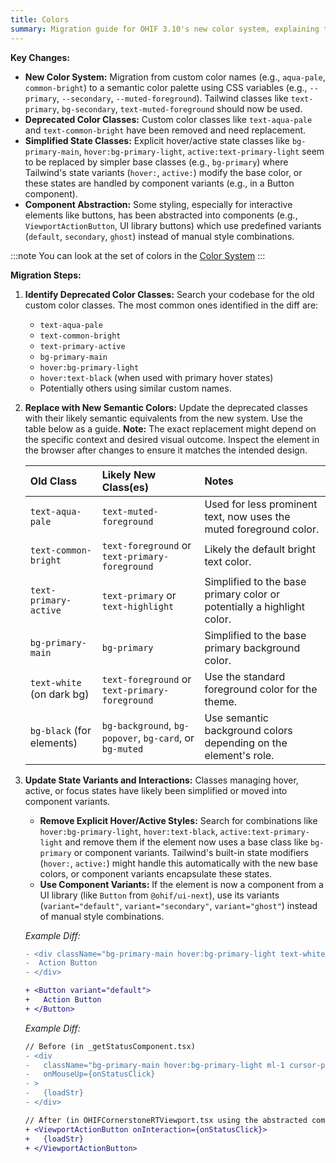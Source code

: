 ```yaml
---
title: Colors
summary: Migration guide for OHIF 3.10's new color system, explaining the transition from custom color names to a semantic color palette using CSS variables, with detailed mapping of old color classes to new Tailwind equivalents.
---
```



**Key Changes:**

*   **New Color System:** Migration from custom color names (e.g., `aqua-pale`, `common-bright`) to a semantic color palette using CSS variables (e.g., `--primary`, `--secondary`, `--muted-foreground`). Tailwind classes like `text-primary`, `bg-secondary`, `text-muted-foreground` should now be used.
*   **Deprecated Color Classes:** Custom color classes like `text-aqua-pale` and `text-common-bright` have been removed and need replacement.
*   **Simplified State Classes:** Explicit hover/active state classes like `bg-primary-main`, `hover:bg-primary-light`, `active:text-primary-light` seem to be replaced by simpler base classes (e.g., `bg-primary`) where Tailwind's state variants (`hover:`, `active:`) modify the base color, or these states are handled by component variants (e.g., in a Button component).
*   **Component Abstraction:** Some styling, especially for interactive elements like buttons, has been abstracted into components (e.g., `ViewportActionButton`, UI library buttons) which use predefined variants (`default`, `secondary`, `ghost`) instead of manual style combinations.

:::note
You can look at the set of colors in the [Color System](/colors-and-type)
:::


**Migration Steps:**

1.  **Identify Deprecated Color Classes:**
    Search your codebase for the old custom color classes. The most common ones identified in the diff are:
    *   `text-aqua-pale`
    *   `text-common-bright`
    *   `text-primary-active`
    *   `bg-primary-main`
    *   `hover:bg-primary-light`
    *   `hover:text-black` (when used with primary hover states)
    *   Potentially others using similar custom names.

2.  **Replace with New Semantic Colors:**
    Update the deprecated classes with their likely semantic equivalents from the new system. Use the table below as a guide. **Note:** The exact replacement might depend on the specific context and desired visual outcome. Inspect the element in the browser after changes to ensure it matches the intended design.

    | Old Class                 | Likely New Class(es)                                      | Notes                                                                 |
    | :------------------------ | :-------------------------------------------------------- | :-------------------------------------------------------------------- |
    | `text-aqua-pale`          | `text-muted-foreground`                                   | Used for less prominent text, now uses the muted foreground color.    |
    | `text-common-bright`      | `text-foreground` or `text-primary-foreground`            | Likely the default bright text color.                                 |
    | `text-primary-active`     | `text-primary` or `text-highlight`                        | Simplified to the base primary color or potentially a highlight color.  |
    | `bg-primary-main`         | `bg-primary`                                              | Simplified to the base primary background color.                      |
    | `text-white` (on dark bg) | `text-foreground` or `text-primary-foreground`            | Use the standard foreground color for the theme.                      |
    | `bg-black` (for elements) | `bg-background`, `bg-popover`, `bg-card`, or `bg-muted` | Use semantic background colors depending on the element's role.       |

3.  **Update State Variants and Interactions:**
    Classes managing hover, active, or focus states have likely been simplified or moved into component variants.

    *   **Remove Explicit Hover/Active Styles:** Search for combinations like `hover:bg-primary-light`, `hover:text-black`, `active:text-primary-light` and remove them if the element now uses a base class like `bg-primary` or component variants. Tailwind's built-in state modifiers (`hover:`, `active:`) might handle this automatically with the new base colors, or component variants encapsulate these states.
    *   **Use Component Variants:** If the element is now a component from a UI library (like `Button` from `@ohif/ui-next`), use its variants (`variant="default"`, `variant="secondary"`, `variant="ghost"`) instead of manual style combinations.

    *Example Diff:*
    ```diff
    - <div className="bg-primary-main hover:bg-primary-light text-white hover:text-black rounded p-2">
    -  Action Button
    - </div>

    + <Button variant="default">
    +   Action Button
    + </Button>
    ```

    *Example Diff:*
    ```diff
    // Before (in _getStatusComponent.tsx)
    - <div
    -   className="bg-primary-main hover:bg-primary-light ml-1 cursor-pointer rounded px-1.5 hover:text-black"
    -   onMouseUp={onStatusClick}
    - >
    -   {loadStr}
    - </div>

    // After (in OHIFCornerstoneRTViewport.tsx using the abstracted component)
    + <ViewportActionButton onInteraction={onStatusClick}>
    +   {loadStr}
    + </ViewportActionButton>
    ```
